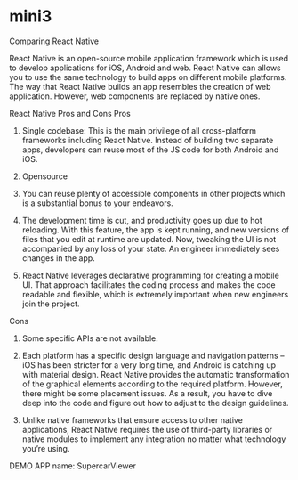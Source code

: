 # mini3
Comparing React Native 

React Native is an open-source mobile application framework which is used to develop applications for iOS, Android and web.
React Native can allows you to use the same technology to build apps on different mobile platforms. The way that React Native builds an app resembles the creation of web application. However, web components are replaced by native ones.

React Native Pros and Cons
Pros
1.	Single codebase: This is the main privilege of all cross-platform frameworks including React Native. Instead of building two separate apps, developers can reuse most of the JS code for both Android and iOS. 

2.	Opensource

3.	You can reuse plenty of accessible components in other projects which is a substantial bonus to your endeavors.

4.	The development time is cut, and productivity goes up due to hot reloading. With this feature, the app is kept running, and new versions of files that you edit at runtime are updated. Now, tweaking the UI is not accompanied by any loss of your state. An engineer immediately sees changes in the app.

5.	React Native leverages declarative programming for creating a mobile UI. That approach facilitates the coding process and makes the code readable and flexible, which is extremely important when new engineers join the project.

Cons

1.	Some specific APIs are not available.

2.	Each platform has a specific design language and navigation patterns – iOS has been stricter for a very long time, and Android is catching up with material design. React Native provides the automatic transformation of the graphical elements according to the required platform. However, there might be some placement issues. As a result, you have to dive deep into the code and figure out how to adjust to the design guidelines.

3.	Unlike native frameworks that ensure access to other native applications, React Native requires the use of third-party libraries or native modules to implement any integration no matter what technology you’re using.


DEMO
APP name: SupercarViewer


